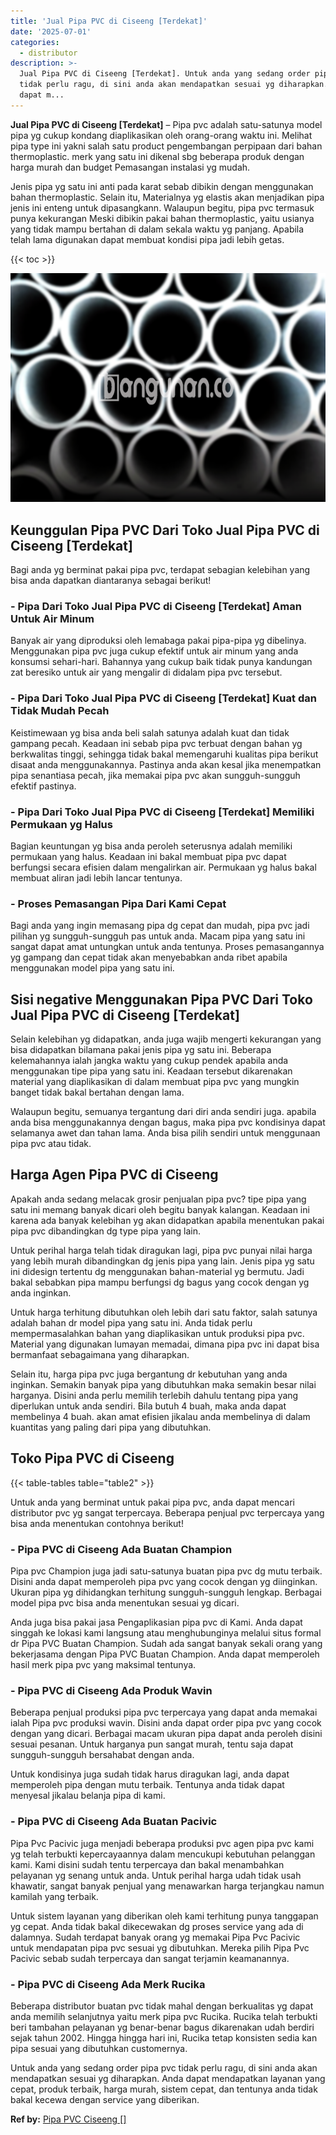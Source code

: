 ```yaml
---
title: 'Jual Pipa PVC di Ciseeng [Terdekat]'
date: '2025-07-01'
categories:
  - distributor
description: >-
  Jual Pipa PVC di Ciseeng [Terdekat]. Untuk anda yang sedang order pipa pvc
  tidak perlu ragu, di sini anda akan mendapatkan sesuai yg diharapkan. Anda
  dapat m...
---
```


**Jual Pipa PVC di Ciseeng \[Terdekat\]** – Pipa pvc adalah satu-satunya model pipa yg cukup kondang diaplikasikan oleh orang-orang waktu ini. Melihat pipa type ini yakni salah satu product pengembangan perpipaan dari bahan thermoplastic. merk yang satu ini dikenal sbg beberapa produk dengan harga murah dan budget Pemasangan instalasi yg mudah.

Jenis pipa yg satu ini anti pada karat sebab dibikin dengan menggunakan bahan thermoplastic. Selain itu, Materialnya yg elastis akan menjadikan pipa jenis ini enteng untuk dipasangkann. Walaupun begitu, pipa pvc termasuk punya kekurangan Meski dibikin pakai bahan thermoplastic, yaitu usianya yang tidak mampu bertahan di dalam sekala waktu yg panjang. Apabila telah lama digunakan dapat membuat kondisi pipa jadi lebih getas.

{{< toc >}}

![Jual Pipa PVC di Ciseeng [Terdekat]](/images/jaul-pipa-pvc-28.png)

## Keunggulan Pipa PVC Dari Toko Jual Pipa PVC di Ciseeng \[Terdekat\]

Bagi anda yg berminat pakai pipa pvc, terdapat sebagian kelebihan yang bisa anda dapatkan diantaranya sebagai berikut!

### \- Pipa Dari Toko Jual Pipa PVC di Ciseeng \[Terdekat\] Aman Untuk Air Minum

Banyak air yang diproduksi oleh lemabaga pakai pipa-pipa yg dibelinya. Menggunakan pipa pvc juga cukup efektif untuk air minum yang anda konsumsi sehari-hari. Bahannya yang cukup baik tidak punya kandungan zat beresiko untuk air yang mengalir di didalam pipa pvc tersebut.

### \- Pipa Dari Toko Jual Pipa PVC di Ciseeng \[Terdekat\] Kuat dan Tidak Mudah Pecah

Keistimewaan yg bisa anda beli salah satunya adalah kuat dan tidak gampang pecah. Keadaan ini sebab pipa pvc terbuat dengan bahan yg berkwalitas tinggi, sehingga tidak bakal memengaruhi kualitas pipa berikut disaat anda menggunakannya. Pastinya anda akan kesal jika menempatkan pipa senantiasa pecah, jika memakai pipa pvc akan sungguh-sungguh efektif pastinya.

### \- Pipa Dari Toko Jual Pipa PVC di Ciseeng \[Terdekat\] Memiliki Permukaan yg Halus

Bagian keuntungan yg bisa anda peroleh seterusnya adalah memiliki permukaan yang halus. Keadaan ini bakal membuat pipa pvc dapat berfungsi secara efisien dalam mengalirkan air. Permukaan yg halus bakal membuat aliran jadi lebih lancar tentunya.

### \- Proses Pemasangan Pipa Dari Kami Cepat

Bagi anda yang ingin memasang pipa dg cepat dan mudah, pipa pvc jadi pilihan yg sungguh-sungguh pas untuk anda. Macam pipa yang satu ini sangat dapat amat untungkan untuk anda tentunya. Proses pemasangannya yg gampang dan cepat tidak akan menyebabkan anda ribet apabila menggunakan model pipa yang satu ini.

## Sisi negative Menggunakan Pipa PVC Dari Toko Jual Pipa PVC di Ciseeng \[Terdekat\]

Selain kelebihan yg didapatkan, anda juga wajib mengerti kekurangan yang bisa didapatkan bilamana pakai jenis pipa yg satu ini. Beberapa kelemahannya ialah jangka waktu yang cukup pendek apabila anda menggunakan tipe pipa yang satu ini. Keadaan tersebut dikarenakan material yang diaplikasikan di dalam membuat pipa pvc yang mungkin banget tidak bakal bertahan dengan lama.

Walaupun begitu, semuanya tergantung dari diri anda sendiri juga. apabila anda bisa menggunakannya dengan bagus, maka pipa pvc kondisinya dapat selamanya awet dan tahan lama. Anda bisa pilih sendiri untuk menggunaan pipa pvc atau tidak.

## Harga Agen Pipa PVC di Ciseeng

Apakah anda sedang melacak grosir penjualan pipa pvc? tipe pipa yang satu ini memang banyak dicari oleh begitu banyak kalangan. Keadaan ini karena ada banyak kelebihan yg akan didapatkan apabila menentukan pakai pipa pvc dibandingkan dg type pipa yang lain.

Untuk perihal harga telah tidak diragukan lagi, pipa pvc punyai nilai harga yang lebih murah dibandingkan dg jenis pipa yang lain. Jenis pipa yg satu ini didesign tertentu dg menggunakan bahan-material yg bermutu. Jadi bakal sebabkan pipa mampu berfungsi dg bagus yang cocok dengan yg anda inginkan.

Untuk harga terhitung dibutuhkan oleh lebih dari satu faktor, salah satunya adalah bahan dr model pipa yang satu ini. Anda tidak perlu mempermasalahkan bahan yang diaplikasikan untuk produksi pipa pvc. Material yang digunakan lumayan memadai, dimana pipa pvc ini dapat bisa bermanfaat sebagaimana yang diharapkan.

Selain itu, harga pipa pvc juga bergantung dr kebutuhan yang anda inginkan. Semakin banyak pipa yang dibutuhkan maka semakin besar nilai harganya. Disini anda perlu memilih terlebih dahulu tentang pipa yang diperlukan untuk anda sendiri. Bila butuh 4 buah, maka anda dapat membelinya 4 buah. akan amat efisien jikalau anda membelinya di dalam kuantitas yang paling dari pipa yang dibutuhkan.

## Toko Pipa PVC di Ciseeng

{{< table-tables table="table2" >}}

Untuk anda yang berminat untuk pakai pipa pvc, anda dapat mencari distributor pvc yg sangat terpercaya. Beberapa penjual pvc terpercaya yang bisa anda menentukan contohnya berikut!

### \- Pipa PVC di Ciseeng Ada Buatan Champion

Pipa pvc Champion juga jadi satu-satunya buatan pipa pvc dg mutu terbaik. Disini anda dapat memperoleh pipa pvc yang cocok dengan yg diinginkan. Ukuran pipa yg dihidangkan terhitung sungguh-sungguh lengkap. Berbagai model pipa pvc bisa anda menentukan sesuai yg dicari.

Anda juga bisa pakai jasa Pengaplikasian pipa pvc di Kami. Anda dapat singgah ke lokasi kami langsung atau menghubunginya melalui situs formal dr Pipa PVC Buatan Champion. Sudah ada sangat banyak sekali orang yang bekerjasama dengan Pipa PVC Buatan Champion. Anda dapat memperoleh hasil merk pipa pvc yang maksimal tentunya.

### \- Pipa PVC di Ciseeng Ada Produk Wavin

Beberapa penjual produksi pipa pvc terpercaya yang dapat anda memakai ialah Pipa pvc produksi wavin. Disini anda dapat order pipa pvc yang cocok dengan yang dicari. Berbagai macam ukuran pipa dapat anda peroleh disini sesuai pesanan. Untuk harganya pun sangat murah, tentu saja dapat sungguh-sungguh bersahabat dengan anda.

Untuk kondisinya juga sudah tidak harus diragukan lagi, anda dapat memperoleh pipa dengan mutu terbaik. Tentunya anda tidak dapat menyesal jikalau belanja pipa di kami.

### \- Pipa PVC di Ciseeng Ada Buatan Pacivic

Pipa Pvc Pacivic juga menjadi beberapa produksi pvc agen pipa pvc kami yg telah terbukti kepercayaannya dalam mencukupi kebutuhan pelanggan kami. Kami disini sudah tentu terpercaya dan bakal menambahkan pelayanan yg senang untuk anda. Untuk perihal harga udah tidak usah khawatir, sangat banyak penjual yang menawarkan harga terjangkau namun kamilah yang terbaik.

Untuk sistem layanan yang diberikan oleh kami terhitung punya tanggapan yg cepat. Anda tidak bakal dikecewakan dg proses service yang ada di dalamnya. Sudah terdapat banyak orang yg memakai Pipa Pvc Pacivic untuk mendapatan pipa pvc sesuai yg dibutuhkan. Mereka pilih Pipa Pvc Pacivic sebab sudah terpercaya dan sangat terjamin keamanannya.

### \- Pipa PVC di Ciseeng Ada Merk Rucika

Beberapa distributor buatan pvc tidak mahal dengan berkualitas yg dapat anda memilih selanjutnya yaitu merk pipa pvc Rucika. Rucika telah terbukti beri tambahan pelayanan yg benar-benar bagus dikarenakan udah berdiri sejak tahun 2002. Hingga hingga hari ini, Rucika tetap konsisten sedia kan pipa sesuai yang dibutuhkan customernya.

Untuk anda yang sedang order pipa pvc tidak perlu ragu, di sini anda akan mendapatkan sesuai yg diharapkan. Anda dapat mendapatkan layanan yang cepat, produk terbaik, harga murah, sistem cepat, dan tentunya anda tidak bakal kecewa dengan service yang diberikan.

**Ref by:** [Pipa PVC Ciseeng []](https://id.wikipedia.org/wiki/Pipa)
